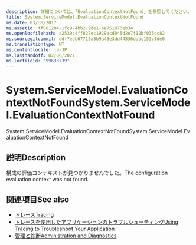 ```yaml
---
description: 詳細については、「EvaluationContextNotFound」を参照してください。
title: System.ServiceModel.EvaluationContextNotFound
ms.date: 03/30/2017
ms.assetid: ff801204-1fc9-4bb2-9de1-be751073eb34
ms.openlocfilehash: a2539c4ff827ec1929acd045d2e7f12bf035dc82
ms.sourcegitcommit: ddf7edb67715a5b9a45e3dd44536dabc153c1de0
ms.translationtype: MT
ms.contentlocale: ja-JP
ms.lasthandoff: 02/06/2021
ms.locfileid: "99633739"
---
```

# <a name="systemservicemodelevaluationcontextnotfound"></a><span data-ttu-id="b857d-103">System.ServiceModel.EvaluationContextNotFound</span><span class="sxs-lookup"><span data-stu-id="b857d-103">System.ServiceModel.EvaluationContextNotFound</span></span>

<span data-ttu-id="b857d-104">System.ServiceModel.EvaluationContextNotFound</span><span class="sxs-lookup"><span data-stu-id="b857d-104">System.ServiceModel.EvaluationContextNotFound</span></span>  
  
## <a name="description"></a><span data-ttu-id="b857d-105">説明</span><span class="sxs-lookup"><span data-stu-id="b857d-105">Description</span></span>  

 <span data-ttu-id="b857d-106">構成の評価コンテキストが見つかりませんでした。</span><span class="sxs-lookup"><span data-stu-id="b857d-106">The configuration evaluation context was not found.</span></span>  
  
## <a name="see-also"></a><span data-ttu-id="b857d-107">関連項目</span><span class="sxs-lookup"><span data-stu-id="b857d-107">See also</span></span>

- [<span data-ttu-id="b857d-108">トレース</span><span class="sxs-lookup"><span data-stu-id="b857d-108">Tracing</span></span>](index.md)
- [<span data-ttu-id="b857d-109">トレースを使用したアプリケーションのトラブルシューティング</span><span class="sxs-lookup"><span data-stu-id="b857d-109">Using Tracing to Troubleshoot Your Application</span></span>](using-tracing-to-troubleshoot-your-application.md)
- [<span data-ttu-id="b857d-110">管理と診断</span><span class="sxs-lookup"><span data-stu-id="b857d-110">Administration and Diagnostics</span></span>](../index.md)
